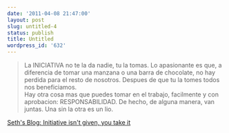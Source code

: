 ```yaml
---
date: '2011-04-08 21:47:00'
layout: post
slug: untitled-4
status: publish
title: Untitled
wordpress_id: '632'
---
```



    

> La INICIATIVA no te la da nadie, tu la tomas. Lo apasionante es que, a diferencia de tomar una manzana o una barra de chocolate, no hay perdida para el resto de nosotros. Despues de que tu la tomes todos nos beneficiamos.   
Hay otra cosa mas que puedes tomar en el trabajo, facilmente y con aprobacion: RESPONSABILIDAD. De hecho, de alguna manera, van juntas. Una sin la otra es un lio.




[Seth's Blog: Initiative isn't given, you take it](http://sethgodin.typepad.com/seths_blog/2011/03/initiative-isnt-given-you-take-it.html?utm_source=feedburner&utm_medium=feed&utm_campaign=Feed:%20typepad/sethsmainblog%20(Seth's%20Blog))


  
